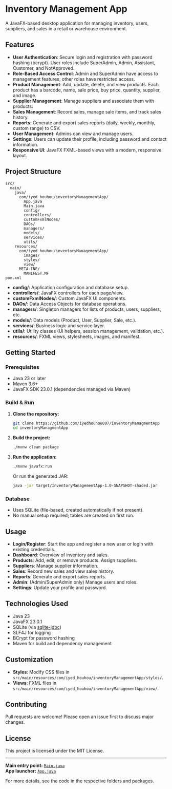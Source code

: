 # Inventory Management App

A JavaFX-based desktop application for managing inventory, users, suppliers, and sales in a retail or warehouse environment.

## Features

- **User Authentication**: Secure login and registration with password hashing (bcrypt). User roles include SuperAdmin, Admin, Assistant, Customer, and NotApproved.
- **Role-Based Access Control**: Admin and SuperAdmin have access to management features; other roles have restricted access.
- **Product Management**: Add, update, delete, and view products. Each product has a barcode, name, sale price, buy price, quantity, supplier, and image.
- **Supplier Management**: Manage suppliers and associate them with products.
- **Sales Management**: Record sales, manage sale items, and track sales history.
- **Reports**: Generate and export sales reports (daily, weekly, monthly, custom range) to CSV.
- **User Management**: Admins can view and manage users.
- **Settings**: Users can update their profile, including password and contact information.
- **Responsive UI**: JavaFX FXML-based views with a modern, responsive layout.

## Project Structure

```
src/
  main/
    java/
      com/iyed_houhou/inventoryManagementApp/
        App.java
        Main.java
        config/
        controllers/
        customFxmlNodes/
        DAOs/
        managers/
        models/
        services/
        utils/
    resources/
      com/iyed_houhou/inventoryManagementApp/
        images/
        styles/
        view/
      META-INF/
        MANIFEST.MF
pom.xml
```

- **config/**: Application configuration and database setup.
- **controllers/**: JavaFX controllers for each page/view.
- **customFxmlNodes/**: Custom JavaFX UI components.
- **DAOs/**: Data Access Objects for database operations.
- **managers/**: Singleton managers for lists of products, users, suppliers, etc.
- **models/**: Data models (Product, User, Supplier, Sale, etc.).
- **services/**: Business logic and service layer.
- **utils/**: Utility classes (UI helpers, session management, validation, etc.).
- **resources/**: FXML views, stylesheets, images, and manifest.

## Getting Started

### Prerequisites

- Java 23 or later
- Maven 3.6+
- JavaFX SDK 23.0.1 (dependencies managed via Maven)

### Build & Run

1. **Clone the repository:**

   ```sh
   git clone https://github.com/iyedhouhou007/inventoryManagmentApp
   cd inventoryManagmentApp
   ```

2. **Build the project:**

   ```sh
   ./mvnw clean package
   ```

3. **Run the application:**
   ```sh
   ./mvnw javafx:run
   ```
   Or run the generated JAR:
   ```sh
   java -jar target/InventoryManagementApp-1.0-SNAPSHOT-shaded.jar
   ```

### Database

- Uses SQLite (file-based, created automatically if not present).
- No manual setup required; tables are created on first run.

## Usage

- **Login/Register**: Start the app and register a new user or login with existing credentials.
- **Dashboard**: Overview of inventory and sales.
- **Products**: Add, edit, or remove products. Assign suppliers.
- **Suppliers**: Manage supplier information.
- **Sales**: Record new sales and view sales history.
- **Reports**: Generate and export sales reports.
- **Admin**: (Admin/SuperAdmin only) Manage users and roles.
- **Settings**: Update your profile and password.

## Technologies Used

- Java 23
- JavaFX 23.0.1
- SQLite (via [sqlite-jdbc](https://github.com/xerial/sqlite-jdbc))
- SLF4J for logging
- BCrypt for password hashing
- Maven for build and dependency management

## Customization

- **Styles**: Modify CSS files in `src/main/resources/com/iyed_houhou/inventoryManagementApp/styles/`.
- **Views**: FXML files in `src/main/resources/com/iyed_houhou/inventoryManagementApp/view/`.

## Contributing

Pull requests are welcome! Please open an issue first to discuss major changes.

## License

This project is licensed under the MIT License.

---

**Main entry point:** [`Main.java`](src/main/java/com/iyed_houhou/inventoryManagementApp/Main.java)  
**App launcher:** [`App.java`](src/main/java/com/iyed_houhou/inventoryManagementApp/App.java)

For more details, see the code in the respective folders and packages.
